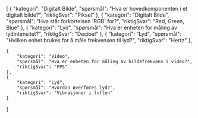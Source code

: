 [
    {
        "kategori": "Digitalt Bilde",
        "spørsmål": "Hva er hovedkomponenten i et digitalt bilde?",
        "riktigSvar": "Piksel"
    },
    {
        "kategori": "Digitalt Bilde",
        "spørsmål": "Hva står forkortelsen 'RGB' for?",
        "riktigSvar": "Red, Green, Blue"
    },
    {
        "kategori": "Lyd",
        "spørsmål": "Hva er enheten for måling av lydintensitet?",
        "riktigSvar": "Decibel"
    },
    {
        "kategori": "Lyd",
        "spørsmål": "Hvilken enhet brukes for å måle frekvensen til lyd?",
        "riktigSvar": "Hertz"
    },

    {
        "kategori": "Video",
        "spørsmål": "Hva er enheten for måling av bildefrekvens i video?",
        "riktigSvar": "FPS"
    },
    {
        "kategori": "Lyd",
        "spørsmål": "Hvordan øverføres lyd?",
        "riktigSvar": "Vibrasjoner i luften"  
    }
]
